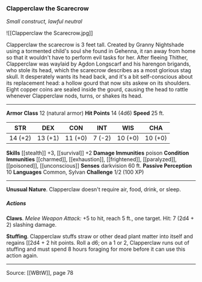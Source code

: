 ### Clapperclaw the Scarecrow
_Small construct, lawful neutral_

![[Clapperclaw the Scarecrow.jpg]]

Clapperclaw the scarecrow is 3 feet tall. Created by Granny Nightshade using a tormented child's soul she found in Gehenna, it ran away from home so that it wouldn't have to perform evil tasks for her. After fleeing Thither, Clapperclaw was waylaid by Agdon Longscarf and his harengon brigands, who stole its head, which the scarecrow describes as a most glorious stag skull. It desperately wants its head back, and it's a bit self-conscious about its replacement head: a hollow gourd that now sits askew on its shoulders. Eight copper coins are sealed inside the gourd, causing the head to rattle whenever Clapperclaw nods, turns, or shakes its head.




---

**Armor Class** 12 (natural armor)
**Hit Points** 14 (4d6)
**Speed** 25 ft.

| STR     | DEX     | CON     | INT     | WIS     | CHA     |
|---------|---------|---------|---------|---------|---------|
| 14 (+2) | 13 (+1) | 11 (+0) | 7 (-2) | 10 (+0) | 10 (+0) |

**Skills** [[stealth]] +3, [[survival]] +2
**Damage Immunities** poison
**Condition Immunities** [[charmed]], [[exhaustion]], [[frightened]], [[paralyzed]], [[poisoned]], [[unconscious]]
**Senses** darkvision 60 ft.
**Passive Perception** 10
**Languages** Common, Sylvan
**Challenge** 1/2 (100 XP)

---

**Unusual Nature**. Clapperclaw doesn't require air, food, drink, or sleep.

##### Actions
**Claws**. _Melee Weapon Attack:_ +5 to hit, reach 5 ft., one target. Hit: 7 (2d4 + 2) slashing damage.

**Stuffing**. Clapperclaw stuffs straw or other dead plant matter into itself and regains [[2d4 + 2 hit points. Roll a d6; on a 1 or 2, Clapperclaw runs out of stuffing and must spend 8 hours foraging for more before it can use this action again.


---

Source: [[WBtW]], page 78